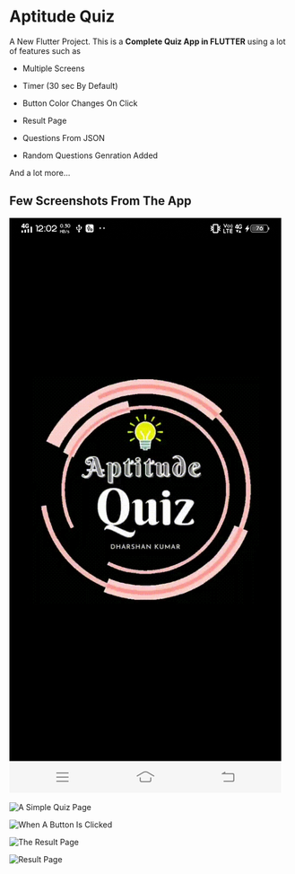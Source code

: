 # Aptitude Quiz

A New Flutter Project.
This is a **Complete Quiz App in FLUTTER** using a lot of features such as

* Multiple Screens

* Timer (30 sec By Default)

* Button Color Changes On Click

* Result Page

* Questions From JSON

* Random Questions Genration Added
  

And a lot more...

## Few Screenshots From The App

![Splash](./images/Splash.jpg "Splash")

![A Simple Quiz Page](.images/Splash.jpg "A Simple Quiz Page")

![When A Button Is Clicked](.images/Splash.jpg "When A Button Is Clicked")

![The Result Page](.images/Splash.jpg "The Result Page")

![Result Page](.images/ResultPage.jpg "Result Page")

